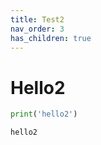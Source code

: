 ```yaml
---
title: Test2
nav_order: 3
has_children: true
---
```

# Hello2


```python
print('hello2')
```

    hello2
    


```python

```

